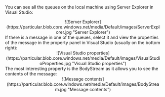 <!--
title: "How to See the Queues and Messages on a Machine?"
tags: 
-->
You can see all the queues on the local machine using Server Explorer in Visual Studio:

<center>
![Server Explorer](https://particular.blob.core.windows.net/media/Default/images/ServerExplorer.jpg "Server Explorer")

</center> If there is a message in one of the queues, select it and view the properties of the message in the property panel in Visual Studio
(usually on the bottom right):

<center>
![Visual Studio properties](https://particular.blob.core.windows.net/media/Default/images/VisualStudioProperties.jpg "Visual Studio properties")

</center> The most interesting property is the BodyStream as it allows you to see the contents of the message:

<center>
![Message contents](https://particular.blob.core.windows.net/media/Default/images/BodyStream.jpg "Message contents")

</center>


